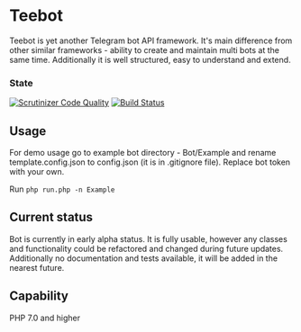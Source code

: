 Teebot
========

Teebot is yet another Telegram bot API framework. It's main difference from other similar frameworks - ability
to create and maintain multi bots at the same time. Additionally it is well structured, easy to understand
and extend.

### State

[![Scrutinizer Code Quality](https://scrutinizer-ci.com/g/rudestan/Teebot/badges/quality-score.png?b=master)](https://scrutinizer-ci.com/g/rudestan/Teebot/?branch=master) [![Build Status](https://travis-ci.org/rudestan/Teebot.svg?branch=master)](https://travis-ci.org/rudestan/Teebot)

## Usage

For demo usage go to example bot directory - Bot/Example and rename template.config.json to config.json (it is in
.gitignore file). Replace bot token with your own.

Run ```php run.php -n Example```

## Current status

Bot is currently in early alpha status. It is fully usable, however any classes and functionality could be refactored and
changed during future updates. Additionally no documentation and tests available, it will be added in the nearest future.

## Capability

PHP 7.0 and higher